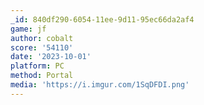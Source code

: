 ```yaml
---
_id: 840df290-6054-11ee-9d11-95ec66da2af4
game: jf
author: cobalt
score: '54110'
date: '2023-10-01'
platform: PC
method: Portal
media: 'https://i.imgur.com/1SqDFDI.png'
---
```


